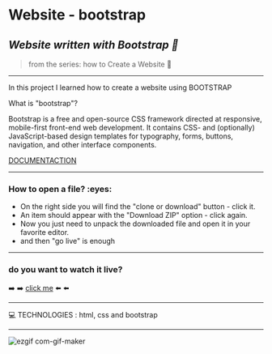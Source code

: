 

<h1> Website - bootstrap </h1>

*<h2>Website written with Bootstrap :blue_book:</h2>*
>from the series: how to Create a Website  :muscle:

----

In this project I learned how to create a website using BOOTSTRAP


What is "bootstrap"?

Bootstrap is a free and open-source CSS framework directed at responsive, mobile-first front-end web development. It contains CSS- and (optionally) JavaScript-based design templates for typography, forms, buttons, navigation, and other interface components.

[DOCUMENTACTION](https://getbootstrap.com/docs/4.5/getting-started/introduction/)

-----
<h3>How to open a file? :eyes: </h3>

* On the right side you will find the "clone or download" button - click it.
* An item should appear with the "Download ZIP" option - click again.
* Now you just need to unpack the downloaded file and open it in your favorite editor.
* and then "go live" is enough

----

<h3>do you want to watch it live? </h3>


:arrow_right: :arrow_right:   [click me](https://martynakiljan.github.io/-simple-website-BOOTSTRAP/bootstrap_website/index.html#team ) :arrow_left: :arrow_left:

----

:computer: TECHNOLOGIES : html, css and bootstrap


----




![ezgif com-gif-maker](https://user-images.githubusercontent.com/59742201/105099845-9d029900-5aac-11eb-8f3c-fa8a100b9198.gif)
